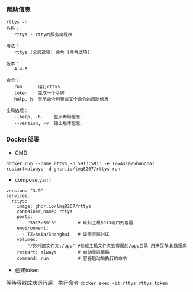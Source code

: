 ### 帮助信息

```
rttys -h
名称：
   rttys - rtty的服务端程序

用法：
   rttys [全局选项] 命令 [命令选项]

版本：
   4.4.5

命令：
   run      运行rttys
   token    生成一个令牌
   help, h  显示命令列表或某个命令的帮助信息

全局选项：
   --help, -h     显示帮助信息
   --version, -v  输出版本信息

```

### Docker部署

- CMD

`docker run --name rttys -p 5913:5913 -e TZ=Asia/Shanghai restart=always -d ghcr.io/lmq8267/rttys run`

- compose.yaml

```
version: "3.9"
services:
  rttys:
    image: ghcr.io/lmq8267/rttys
    container_name: rttys
    ports:
      - "5913:5913"        # 映射主机5913端口到容器
    environment:
      - TZ=Asia/Shanghai   # 设置容器时区
    volumes:
      - "/你外部文件夹:/app" #挂载主机文件夹到容器的/app目录 用来保存db数据库
    restart: always        # 自动重启策略
    command: run           # 容器启动后执行的命令

```

- 创建token

等待容器成功运行后，执行命令 `docker exec -it rttys rttys token`
  
